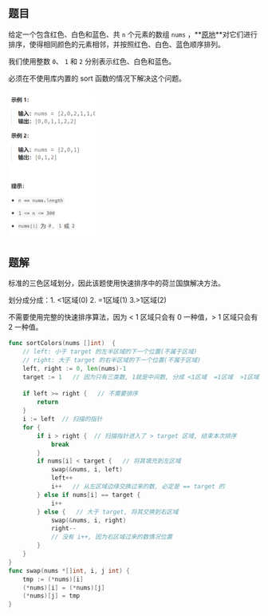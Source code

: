 ## 题目

给定一个包含红色、白色和蓝色、共 `n` 个元素的数组 `nums` ，**[原地](https://baike.baidu.com/item/原地算法)**对它们进行排序，使得相同颜色的元素相邻，并按照红色、白色、蓝色顺序排列。

我们使用整数 `0`、 `1` 和 `2` 分别表示红色、白色和蓝色。

必须在不使用库内置的 sort 函数的情况下解决这个问题。

<img src="23-75.颜色分类.assets/image-20240306222027094.png" alt="image-20240306222027094" style="zoom:50%;" />

## 题解

标准的三色区域划分，因此该题使用快速排序中的荷兰国旗解决方法。

划分成分成：1. <1区域(0)    2. =1区域(1)      3.>1区域(2)

不需要使用完整的快速排序算法，因为 < 1 区域只会有 0 一种值，> 1 区域只会有 2 一种值。

```go
func sortColors(nums []int)  {
    // left: 小于 target 的左半区域的下一个位置(不属于区域)
    // right: 大于 target 的右半区域的下一个位置(不属于区域)
    left, right := 0, len(nums)-1 
    target := 1   // 因为只有三类数, 1就是中间数, 分成 <1区域  =1区域  >1区域

    if left >= right {   // 不需要排序
        return
    }
    i := left  // 扫描的指针
    for {
        if i > right {  // 扫描指针进入了 > target 区域, 结束本次排序
            break
        }
        if nums[i] < target {   // 将其填充到左区域
            swap(&nums, i, left)
            left++
            i++   // 从左区域边缘交换过来的数, 必定是 == target 的
        } else if nums[i] == target {
            i++
        } else {   // 大于 target, 将其交换到右区域
            swap(&nums, i, right)
            right--
            // 没有 i++, 因为右区域过来的数情况位置
        }
    }
}
func swap(nums *[]int, i, j int) {
    tmp := (*nums)[i]
    (*nums)[i] = (*nums)[j]
    (*nums)[j] = tmp
}
```

